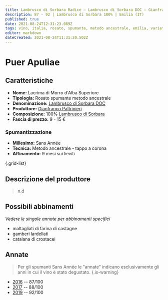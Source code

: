 ```yaml
---
title: Lambrusco di Sorbara Radice – Lambrusco di Sorbara DOC – Gianfranco Paltrinieri
description: 87 - 92 | Lambrusco di Sorbara 100% | Emilia (IT)
published: true
date: 2021-08-24T12:31:23.089Z
tags: vino, italia, rosato, spumante, metodo ancestrale, emilia, varietale, lambrusco di sorbara, maltagliati di farina di castagne, gamberi lardellati, catalana di crostacei
editor: markdown
dateCreated: 2021-08-24T11:31:20.502Z
---
```


# Puer Apuliae

## Caratteristiche
- **Nome:** Lacrima di Morro d'Alba Superiore
- **Tipologia:** Rosato spumante metodo ancestrale
- **Denominazione:** [Lambrusco di Sorbara DOC](/denominazioni/Italia/Emilia/DOC/Lambrusco-di-Sorbara)
- **Produttore:** [Gianfranco Paltrinieri](/produttori/Italia/Emilia/Gianfranco-Paltrinieri) 
- **Composizione:** 100% [Lambrusco di Sorbara](/vitigni/bacca-nera/lambrusco-di-sorbara)
- **Fascia di prezzo:** 9 - 15 €

### Spumantizzazione
- **Millesimo:** Sans Année
- **Tecnica:** Metodo ancestrale - tappo a corona
- **Affinamento:** 9 mesi sui lieviti

{.grid-list}

## Descrizione del produttore

> n.d

## Possibili abbinamenti
*Vedere le singole annate per abbinamenti specifici*

- maltagliati di farina di castagne 
- gamberi lardellati 
- catalana di crostacei

## Annate
> Per gli spumanti Sans Année le "annate" indicano esclusivamente gli anni in cui il vino è stato degustato.
{.is-warning}

- [2016](/vini/Italia/Emilia/Gianfranco-Paltrinieri/Lambrusco-di-Sorbara-Radice/2016) -- 87/100
- [2017](/vini/Italia/Emilia/Gianfranco-Paltrinieri/Lambrusco-di-Sorbara-Radice/2017) -- 88/100
- [2019](/vini/Italia/Emilia/Gianfranco-Paltrinieri/Lambrusco-di-Sorbara-Radice/2019) -- 92/100


